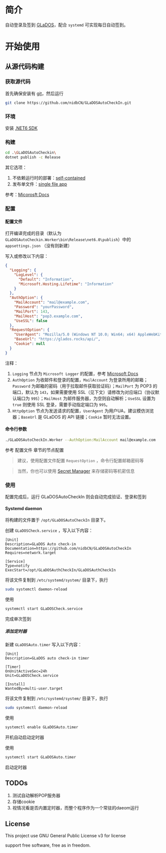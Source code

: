# 简介
自动登录及签到 [GLaDOS](https://glados.rocks/)，配合 `systemd` 可实现每日自动签到。

# 开始使用

## 从源代码构建

### 获取源代码

首先确保安装有 [git](https://git-scm.com/)，然后运行

```sh
git clone https://github.com/nidbCN/GLaDOSAutoCheckIn.git
```

### 环境

安装 [.NET6 SDK](https://docs.microsoft.com/en-us/dotnet/core/sdk)

### 构建

```sh
cd .\GLaDOSAutoCheckin\
dotnet publish -c Release
```

其它选项：

1. 不依赖运行时的部署：[self-contained](https://docs.microsoft.com/en-us/dotnet/core/deploying/#publish-self-contained)
2. 发布单文件：[single file app](https://docs.microsoft.com/en-us/dotnet/core/deploying/single-file/overview#publish-a-single-file-app---cli)

参考：[Micorosft Docs](https://docs.microsoft.com/en-us/dotnet/core/deploying)

### 配置

#### 配置文件

打开编译完成的目录（默认为 `GLaDOSAutoCheckin.Worker\bin\Release\net6.0\publish`）中的 `appsettings.json` （没有则新建）

写入或修改以下内容：

```json
{
  "Logging": {
    "LogLevel": {
      "Default": "Information",
      "Microsoft.Hosting.Lifetime": "Information"
    }
  },
  "AuthOption": {
    "MailAccount": "mail@example.com",
    "Password": "yourPassword",
    "MailPort": 143,
    "MailHost": "pop3.example.com",
    "UseSSL": false
  },
  "RequestOption": {
    "UserAgent": "Mozilla/5.0 (Windows NT 10.0; Win64; x64) AppleWebKit/537.36 (KHTML, like Gecko) Chrome/88.0.4324.182 Safari/537.36",
    "BaseUrl": "https://glados.rocks/api/",
    "Cookie": null
  }
}
```

注释：
1. `Logging` 节点为 `Microsoft Logger` 的配置，参考 [Microsoft Docs](https://docs.microsoft.com/en-us/dotnet/core/extensions/logging?tabs=command-line#configure-logging)
2. `AuthOption` 为收邮件和登录的配置，`MailAccount` 为登录所用的邮箱；`Password` 为邮箱的密码（用于拉取邮件获取验证码）；`MailPort` 为 POP3 的端口，默认为 `143`，如果需要使用 SSL（见下文）请修改为对应端口（协议默认端口为 `995`）；`MailHost` 为邮件服务器，为空则自动解析；`UseSSL` 设置为 `true` 则使用 SSL 登录，需要手动指定端口为 `995`。
3. `HttpOption` 节点为发送请求的配置，`UserAgent` 为用户UA，建议模仿浏览器；`BaseUrl` 是 GLaDOS 的 API 链接；`Cookie` 暂时无法设置。
 
#### 命令行参数

```sh
./GLaDOSAutoCheckIn.Worker --AuthOption:MailAccount mail@example.com
```

参考 配置文件 章节的节点配置

> 建议，使用配置文件配置 `RequestOption` ，命令行配置邮箱密码等

> 当然，你也可以使用 [Secret Manager](https://docs.microsoft.com/en-us/aspnet/core/security/app-secrets?view=aspnetcore-6.0&tabs=windows) 来存储密码等机密信息

### 使用

配置完成后，运行 GLaDOSAutoCheckIn 则会自动完成验证、登录和签到

#### Systemd daemon

将构建的文件置于 `/opt/GLaDOSAutoCheckIn` 目录下。

创建 `GLaDOSCheck.service` ，写入以下内容：

```service
[Unit]
Description=GLaDOS Auto check-in
Documentation=https://github.com/nidbCN/GLaDOSAutoCheckIn
Requires=network.target

[Service]
Type=notify
ExecStart=/opt/GLaDOSAuthCheckIn/GLaDOSAuthCheckIn
```

将该文件复制到 `/etc/systemd/system/` 目录下，执行

```sh
sudo systemctl daemon-reload
```

使用 

```sh
systemctl start GLaDOSCheck.service
```

完成单次签到

##### 添加定时器

新建 `GLaDOSAuto.timer` 写入以下内容：

```service
[Unit]
Description=GLaDOS auto check-in timer

[Timer]
OnUnitActiveSec=24h
Unit=GLaDOSCheck.service

[Install]
WantedBy=multi-user.target
```

将该文件复制到 `/etc/systemd/system/` 目录下，执行

```sh
sudo systemctl daemon-reload
```

使用 

```sh
systemctl enable GLaDOSAuto.timer
```

开机自动启动定时器

使用

```sh
systemctl start GLaDOSAuto.timer
```

启动定时器

## TODOs

1. 测试自动解析POP服务器
2. 存储cookie
3. 视情况看是否内置定时器，而整个程序作为一个常驻的daeom运行

## License

This project use GNU General Public License v3 for license

support free software, free as in freedom.